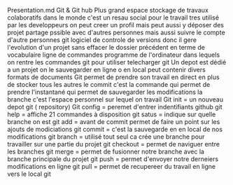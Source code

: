 Presentation.md
Git & Git hub
Plus grand espace stockage de travaux colaboratifs dans le monde c'est un resau social pour le travail
tres utilisé par les developpeurs on peut creer un profil mais peut aussi y déposer des projet 
partage pssible avec d'autres personnes mais aussi suivre le compte d'autre personnes 
git logiciel de controle de versions donc il gere l'evolution d'un projet sans effacer le dossier précédent 
en terme de vocabulaire ligne de commandes programme de l'ordinateur dans lequels on rentre les commandes git pour utiliser telecharger git
Un depot est dédié a un projet on le sauvegarder en ligne o en local peut contenir divers formats de documents
Git permet de prendre son travail en direct en plus de stocker tous les autres
le commit c'est la commande qui permet de prendre l'instantané qui permet de sauvegarder les modifications
la branche c'est l'espace personnel sur lequel on travail
Git init = un nouveau depot git ( repository) 
Git config = peremet d'entrer indentifiants github
git help = affiche 21 commandes à disposition
git satus = indique sur quelle branche on est 
git add = avant de commit permet de faire un point sur les ajouts de modiciations
git commit =  c'est la sauvegarde en en local de nos modifications
git branch = utilisé tout seul ca crée une branche pour travailler sur une partie du projet
git checkout = permet de naviguer entre les branches
git merge = permet de fusionner notre branche avec la branche principale du projet
git push = permet d'envoyer notre derneiers modifications en ligne
git pull = permet de recupereer du travail en ligne vers le local
git 
